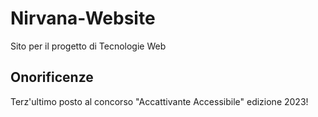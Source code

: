 # Nirvana-Website
Sito per il progetto di Tecnologie Web

## Onorificenze
Terz'ultimo posto al concorso "Accattivante Accessibile" edizione 2023!
